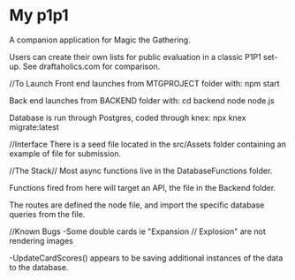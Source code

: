 # My p1p1

A companion application for Magic the Gathering.

Users can create their own lists for public evaluation in a classic P1P1 set-up. See draftaholics.com for comparison.

//To Launch
Front end launches from MTGPROJECT folder with:
npm start 

Back end launches from BACKEND folder with:
cd backend
node node.js

Database is run through Postgres, coded through knex:
npx knex migrate:latest

//Interface
There is a seed file located in the src/Assets folder containing an example of file for submission. 

//The Stack//
Most async functions live in the DatabaseFunctions folder.

Functions fired from here will target an API, the <node> file in the Backend folder.

The routes are defined the node file, and import the specific database queries from the <queries> file. 


//Known Bugs
-Some double cards ie "Expansion // Explosion" are not rendering images

-UpdateCardScores() appears to be saving additional instances of the data to the database. 